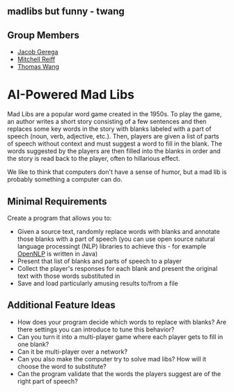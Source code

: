 madlibs but funny - twang
---

## Group Members
- [Jacob Gerega](https://github.com/jgerega107)
- [Mitchell Reiff](https://github.com/MAPReiff)
- [Thomas Wang](https://github.com/twang1905)

# AI-Powered Mad Libs
Mad Libs are a popular word game created in the 1950s.  To play the game, an author writes a short story consisting of a few sentences
and then replaces some key words in the story with blanks labeled with a part of speech (noun, verb, adjective, etc.).  Then, players 
are given a list of parts of speech without context and must suggest a word to fill in the blank.  The words suggested by the players
are then filled into the blanks in order and the story is read back to the player, often to hillarious effect.

We like to think that computers don't have a sense of humor, but a mad lib is probably something a computer can do. 

## Minimal Requirements
Create a program that allows you to:
* Given a source text, randomly replace words with blanks and annotate those blanks with a part of speech (you can use open source natural language processingt (NLP) libraries to achieve this - for example [OpenNLP](https://opennlp.apache.org/) is written in Java)
* Present that list of blanks and parts of speech to a player
* Collect the player's responses for each blank and present the original text with those words substituted in
* Save and load particularly amusing results to/from a file

## Additional Feature Ideas
* How does your program decide which words to replace with blanks?  Are there settings you can introduce to tune this behavior?
* Can you turn it into a multi-player game where each player gets to fill in one blank?
* Can it be multi-player over a network?
* Can you also make the computer try to solve mad libs?  How will it choose the word to substitute?
* Can the program validate that the words the players suggest are of the right part of speech?